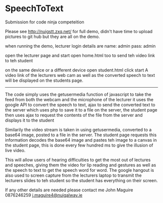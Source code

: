SpeechToText
============

Submission for code ninja competeition

Please see http://nuigstt.zxq.net/ for full demo, didn't have time to upload pictures to git hub but they are all on the demo.

when running the demo, lecturer login details are 
name: admin
pass: admin

open the lecturer page and start
open home.html too to send teh video link to teh student

on the same device or a different device open student.html
click start
A video link of the lecturers web cam as well as the converted speech to text will be displayed on the students page.

***********************************************************************************************************

The code simply uses the getusermedia function of javascript to take the feed from both the webcam and the microphone of the lecturer it uses the google API to convert the speech to text, ajax to send the converted text to the server which uses php to save it to a file on the server, the student page then uses ajax to request the contents of the file from the server and displays it to the student

Similarily the video stream is taken in using getusermedia, converted to a base64 image, posted to a file in the server. The student page requests this information decodes the base64 image and pastes teh image to a canvas in the student page, this is done every few hundred ms to give the illusion of live video.

This will allow users of hearing difficulties to get the most out of lectures and speeches, giving them the video for lip reading and gestures as well as the speech to text to get the speech word for word. The google hangout is also used to screen capture from the lecturers laptop to transmit the lecturers slides to teh student so the student has everything on their screen. 

If any  other details are needed please contact me 
John Maguire
0876246259
j.maguire4@nuigalway.ie
